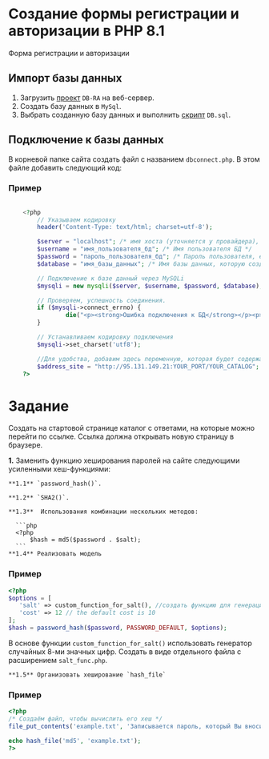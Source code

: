 # Создание формы регистрации и авторизации в PHP 8.1
Форма регистрации и авторизации

<h2>Импорт базы данных</h2>

  1. Загрузить [проект](/RA-php-no-db-connector) `DB-RA` на веб-сервер. 
  2. Создать базу данных в `MySql`. 
  3. Выбрать созданную базу данных и выполнить [скрипт](/RA-php-no-db-connector/DB.sql) `DB.sql`.


<h2>Подключение к базы данных</h2>


  В корневой папке сайта создать файл с названием `dbconnect.php`. В этом файле добавить следующий код:
  
  ### Пример

```php
  
    <?php
        // Указываем кодировку
        header('Content-Type: text/html; charset=utf-8');

        $server = "localhost"; /* имя хоста (уточняется у провайдера), если работаем на локальном сервере, то указываем localhost */
        $username = "имя_пользователя_бд"; /* Имя пользователя БД */
        $password = "пароль_пользователя_бд"; /* Пароль пользователя, если у пользователя нет пароля то, оставляем пустым */
        $database = "имя_базы_данных"; /* Имя базы данных, которую создали */

        // Подключение к базе данный через MySQLi
        $mysqli = new mysqli($server, $username, $password, $database);

        // Проверяем, успешность соединения. 
        if ($mysqli->connect_errno) {
                die("<p><strong>Ошибка подключения к БД</strong></p><p><strong>Код ошибки: </strong> ". $mysqli->connect_errno ." </p><p><strong>Описание ошибки:</strong> ".$mysqli->connect_error."</p>");
        }

        // Устанавливаем кодировку подключения
        $mysqli->set_charset('utf8');

        //Для удобства, добавим здесь переменную, которая будет содержать название нашего сайта
        $address_site = "http://95.131.149.21:YOUR_PORT/YOUR_CATALOG";
    ?>
  ```

# Задание

Создать на стартовой странице каталог с ответами, на которые можно перейти по ссылке. Ссылка должна открывать новую страницу в браузере.

**1.** Заменить функцию хеширования паролей на сайте следующими усиленными хеш-функциями:

    **1.1** `password_hash()`.
    
    **1.2** `SHA2()`.
    
    **1.3**  Использования комбинации нескольких методов:
      
      ```php
      <?php
          $hash = md5($password . $salt);
      ```
    **1.4** Реализовать модель
    
### Пример

 ```php
 <?php
$options = [
    'salt' => custom_function_for_salt(), //создать функцию для генерации `соли`.
    'cost' => 12 // the default cost is 10
];
$hash = password_hash($password, PASSWORD_DEFAULT, $options);
  ```  
  
  В основе функции `custom_function_for_salt()`  использовать генератор случайных 8-ми значных цифр. Создать в виде отдельного файла с расширением `salt_func.php`.
  
    **1.5** Организовать хеширование `hash_file`
  
  ### Пример
  
   ```php
  <?php
/* Создаём файл, чтобы вычислить его хеш */
file_put_contents('example.txt', 'Записывается пароль, который Вы вносите при регистрации');

echo hash_file('md5', 'example.txt');
?>
 ```

